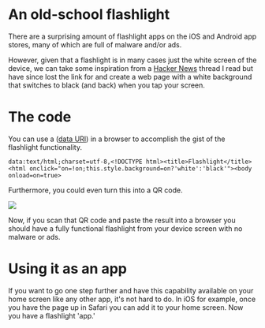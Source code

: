 # An old-school flashlight

There are a surprising amount of flashlight apps on the iOS and Android app stores, many of which are full of malware and/or ads.

However, given that a flashlight is in many cases just the white screen of the device, we can take some inspiration from a [Hacker News](https://news.ycombinator.com) thread I read but have since lost the link for and create a web page with a white background that switches to black (and back) when you tap your screen.

# The code

You can use a ([data URI](https://en.wikipedia.org/wiki/Data_URI_scheme)) in a browser to accomplish the gist of the flashlight functionality.

```data:text/html;charset=utf-8,<!DOCTYPE html><title>Flashlight</title><html onclick="on=!on;this.style.background=on?'white':'black'"><body onload=on=true>```

Furthermore, you could even turn this into a QR code.


![](flashlight-qr-code.gif)

Now, if you scan that QR code and paste the result into a browser you should have a fully functional flashlight from your device screen with no malware or ads.

# Using it as an app

If you want to go one step further and have this capability available on your home screen like any other app, it's not hard to do.  In iOS for example, once you have the page up in Safari you can add it to your home screen.  Now you have a flashlight 'app.'
